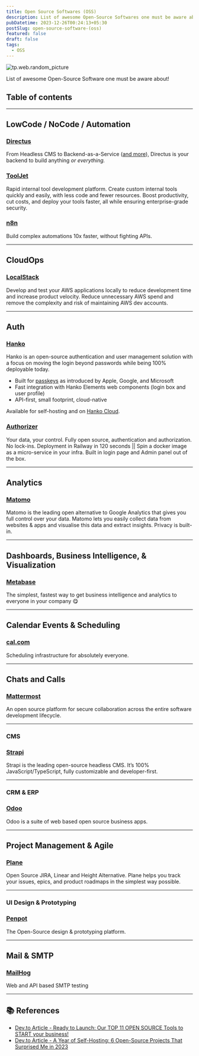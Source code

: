 ```yaml
---
title: Open Source Softwares (OSS)
description: List of awesome Open-Source Softwares one must be aware about!
pubDatetime: 2023-12-26T00:24:13+05:30
postSlug: open-source-software-(oss)
featured: false
draft: false
tags:
  - OSS
---
```


![tp.web.random_picture](https://images.unsplash.com/photo-1509782826376-18c5d91e1c49?crop=entropy&cs=tinysrgb&fit=crop&fm=jpg&h=300&ixid=MnwxfDB8MXxyYW5kb218MHx8dHJlZSxsYW5kc2NhcGUsd2F0ZXIsbW91bnRhaW58fHx8fHwxNzAzNTMwNDU0&ixlib=rb-4.0.3&q=80&utm_campaign=api-credit&utm_medium=referral&utm_source=unsplash_source&w=900)

List of awesome Open-Source Software one must be aware about!

## Table of contents

---

## LowCode / NoCode / Automation

### [Directus](https://directus.io/)

From Headless CMS to Backend-as-a-Service ([and more](https://directus.io/blog/100-tools-apps-and-platforms-you-can-build-with-directus)), Directus is your backend to build anything *or everything.*

### [ToolJet](https://www.tooljet.com/)

Rapid internal tool development platform. Create custom internal tools quickly and easily, with less code and fewer resources. Boost productivity, cut costs, and deploy your tools faster, all while ensuring enterprise-grade security.

### [n8n](https://n8n.io/)

Build complex automations 10x faster, without fighting APIs.

---

## CloudOps

### [LocalStack](https://www.localstack.cloud/)

Develop and test your AWS applications locally to reduce development time and increase product velocity. Reduce unnecessary AWS spend and remove the complexity and risk of maintaining AWS dev accounts.

---

## Auth

### [Hanko](https://github.com/teamhanko/hanko)

Hanko is an open-source authentication and user management solution with a focus on moving the login beyond passwords while being 100% deployable today.

- Built for [passkeys](https://www.passkeys.io/) as introduced by Apple, Google, and Microsoft
- Fast integration with Hanko Elements web components (login box and user profile)
- API-first, small footprint, cloud-native

Available for self-hosting and on [Hanko Cloud](https://www.hanko.io/).

### [Authorizer](https://github.com/authorizerdev/authorizer)

Your data, your control. Fully open source, authentication and authorization. No lock-ins. Deployment in Railway in 120 seconds || Spin a docker image as a micro-service in your infra. Built in login page and Admin panel out of the box.

---

## Analytics

### [Matomo](https://github.com/matomo-org/matomo)

Matomo is the leading open alternative to Google Analytics that gives you full control over your data. Matomo lets you easily collect data from websites & apps and visualise this data and extract insights. Privacy is built-in.

---

## Dashboards, Business Intelligence, & Visualization

### [Metabase](https://github.com/metabase/metabase)

The simplest, fastest way to get business intelligence and analytics to everyone in your company 😋

---

## Calendar Events & Scheduling

### [cal.com](https://github.com/calcom/cal.com)

Scheduling infrastructure for absolutely everyone.

---

## Chats and Calls

### [Mattermost](https://github.com/mattermost/mattermost)

An open source platform for secure collaboration across the entire software development lifecycle.

---

### CMS

### [Strapi](https://github.com/strapi/strapi)

Strapi is the leading open-source headless CMS. It’s 100% JavaScript/TypeScript, fully customizable and developer-first.

---

### CRM & ERP

### [Odoo](https://github.com/odoo/odoo)

Odoo is a suite of web based open source business apps.

---

## Project Management & Agile

### [Plane](https://github.com/makeplane/plane)

Open Source JIRA, Linear and Height Alternative. Plane helps you track your issues, epics, and product roadmaps in the simplest way possible.

---

### UI Design & Prototyping

### [Penpot](https://github.com/penpot/penpot)

The Open-Source design & prototyping platform.

---

## Mail & SMTP

### [MailHog](https://github.com/mailhog/MailHog)

Web and API based SMTP testing

---

## 📚 References

- [Dev.to Article - Ready to Launch: Our TOP 11 OPEN SOURCE Tools to START your business!](https://dev.to/glasskube/ready-to-launch-our-top-11-open-source-tools-to-start-your-business-358f)
- [Dev.to Article - A Year of Self-Hosting: 6 Open-Source Projects That Surprised Me in 2023](https://dev.to/mihailtd/a-year-of-self-hosting-6-open-source-projects-that-surprised-me-in-2023-1o33)
